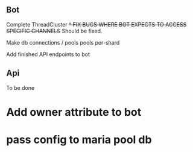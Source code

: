 ## Bot
Complete ThreadCluster
~~^ FIX BUGS WHERE BOT EXPECTS TO ACCESS SPECIFIC CHANNELS~~ Should be fixed.

Make db connections / pools pools per-shard


Add finished API endpoints to bot


## Api
To be done

# Add owner attribute to bot
# pass config to maria pool db

